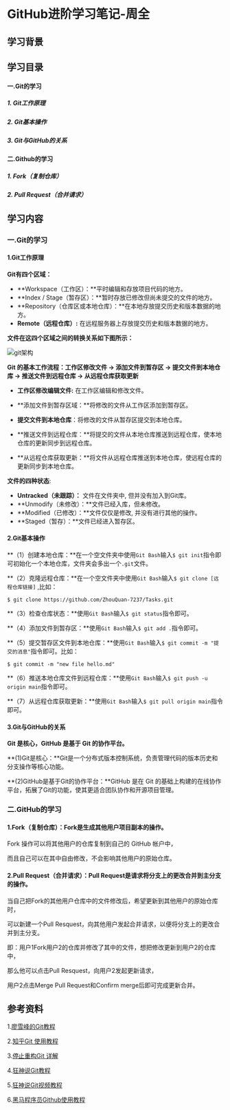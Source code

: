# GitHub进阶学习笔记-周全



## 学习背景



## 学习目录

#### 一.Git的学习

#####    1. Git工作原理

#####    2. Git基本操作

#####    3. Git与GitHub的关系

#### 二.Github的学习

#####    1. Fork（复制仓库）

#####    2. Pull Request（合并请求）

## 学习内容



### 一.Git的学习



#### 1.Git工作原理     



**Git有四个区域：**

- **Workspace（工作区）：**平时编辑和存放项目代码的地方。
- **Index / Stage（暂存区）：**暂时存放已修改但尚未提交的文件的地方。
- **Repository（仓库区或本地仓库）：**在本地存放提交历史和版本数据的地方。
- **Remote（远程仓库）:**  在远程服务器上存放提交历史和版本数据的地方。 



**文件在这四个区域之间的转换关系如下图所示：**



![git架构](https://www.wdg.pub/assets/git-svn-5.jpg)

 **Git 的基本工作流程：工作区修改文件 -> 添加文件到暂存区 -> 提交文件到本地仓库 -> 推送文件到远程仓库 -> 从远程仓库获取更新**

* **工作区修改编辑文件:**   在工作区编辑和修改文件。

* **添加文件到暂存区域：**将修改的文件从工作区添加到暂存区。

* **提交文件到本地仓库**：将修改的文件从暂存区提交到本地仓库。

* **推送文件到远程仓库：**将提交的文件从本地仓库推送到远程仓库，使本地仓库的更新同步到远程仓库。

* **从远程仓库获取更新：**将文件从远程仓库推送到本地仓库，使远程仓库的更新同步到本地仓库。

  

**文件的四种状态**:

- **Untracked（未跟踪）：** 文件在文件夹中, 但并没有加入到Git库。
- **Unmodify（未修改）：**文件已经入库，但未修改。
- **Modified（已修改）：**文件仅仅是修改, 并没有进行其他的操作。
- **Staged（暂存）：**文件已经进入暂存区。



#### 2.Git基本操作

**（1）创建本地仓库：**在一个空文件夹中使用`Git Bash`输入`$ git init`指令即可初始化一个本地仓库，文件夹会多出一个`.git`文件。

**（2）克隆远程仓库：**在一个空文件夹中使用`Git Bash`输入`$ git clone [远程仓库链接]` ,比如：

```text
$ git clone https://github.com/ZhouQuan-7237/Tasks.git
```

**（3）检查仓库状态：**使用`Git Bash`输入`$ git status`指令即可。

**（4）添加文件到暂存区：**使用`Git Bash`输入`$ git add .`指令即可。

**（5）提交暂存区文件到本地仓库：**使用`Git Bash`输入`$ git commit -m "提交的消息"`指令即可。比如：

```text
$ git commit -m "new file hello.md"
```

**（6）推送本地仓库文件到远程仓库：**使用`Git Bash`输入`$ git push -u origin main`指令即可。

**（7）从远程仓库获取更新：**使用`Git Bash`输入`$ git pull origin main`指令即可。



#### 3.Git与GitHub的关系

**Git 是核心，GitHub 是基于 Git 的协作平台。**

**(1)Git是核心：**Git是一个分布式版本控制系统，负责管理代码的版本历史和分支操作等核心功能。

**(2)GitHub是基于Git的协作平台：**GitHub 是在 Git 的基础上构建的在线协作平台，拓展了Git的功能，使其更适合团队协作和开源项目管理。



### 二.GitHub的学习



#### 1.Fork（复制仓库）：Fork是生成其他用户项目副本的操作。

Fork 操作可以将其他用户的仓库复制到自己的 GitHub 帐户中，

而且自己可以在其中自由修改，不会影响其他用户的原始仓库。



#### 2.Pull Request（合并请求）：Pull Request是请求将分支上的更改合并到主分支的操作。

当自己把Fork的其他用户仓库中的文件修改后，希望更新到其他用户的原始仓库时，

可以新建一个Pull Resquest，向其他用户发起合并请求，以便将分支上的更改合并到主分支。



即：用户1Fork用户2的仓库并修改了其中的文件，想把修改更新到用户2的仓库中，

那么他可以点击Pull Resquest，向用户2发起更新请求，

用户2点击Merge Pull Request和Confirm merge后即可完成更新合并。



## 参考资料

1.[廖雪峰的Git教程](https://liaoxuefeng.com/books/git/introduction/index.html)

2.[知乎Git 使用教程](https://zhuanlan.zhihu.com/p/135183491?utm_psn=1837968519708413952)

3.[停止重构Git 详解](https://mp.weixin.qq.com/s/mz9m1otMcL7BLvWxL_m1fQ)

4.[狂神说Git教程](https://mp.weixin.qq.com/s/Bf7uVhGiu47uOELjmC5uXQ)

5.[狂神说Git视频教程](【【狂神说Java】Git最新教程通俗易懂】https://www.bilibili.com/video/BV1FE411P7B3?p=9&vd_source=c91cd0d85dd28e19f062edef99115834)

6.[黑马程序员Github使用教程](【Github使用教程-黑马程序员】https://www.bilibili.com/video/BV1st411r7Sj?p=5&vd_source=c91cd0d85dd28e19f062edef99115834)
